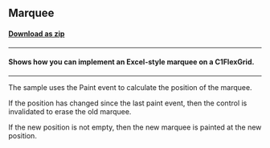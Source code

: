 ## Marquee
#### [Download as zip](https://grapecity.github.io/DownGit/#/home?url=https://github.com/GrapeCity/ComponentOne-WinForms-Samples/tree/master/NetFramework\FlexGrid\CS\Marquee)
____
#### Shows how you can implement an Excel-style marquee on a C1FlexGrid.
____
The sample uses the Paint event to calculate the position of the marquee.

If the position has changed since the last paint event, then the control is invalidated to erase the old marquee.

If the new position is not empty, then the new marquee is painted at the new position.
